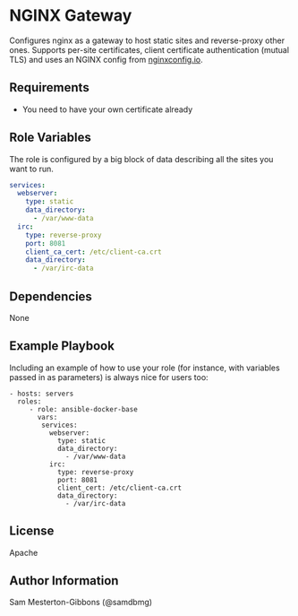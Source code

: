 NGINX Gateway
=========

Configures nginx as a gateway to host static sites and reverse-proxy
other ones. Supports per-site certificates, client certificate authentication
(mutual TLS) and uses an NGINX config from [nginxconfig.io](https://nginxconfig.io).

Requirements
------------

- You need to have your own certificate already

Role Variables
--------------

The role is configured by a big block of data describing all the sites you
want to run.

```yaml
services:
  webserver:
    type: static
    data_directory:
      - /var/www-data
  irc:
    type: reverse-proxy
    port: 8081
    client_ca_cert: /etc/client-ca.crt
    data_directory:
      - /var/irc-data
```

Dependencies
------------

None

Example Playbook
----------------

Including an example of how to use your role (for instance, with variables
passed in as parameters) is always nice for users too:

    - hosts: servers
      roles:
         - role: ansible-docker-base
           vars:
            services:
              webserver:
                type: static
                data_directory:
                  - /var/www-data
              irc:
                type: reverse-proxy
                port: 8081
                client_cert: /etc/client-ca.crt
                data_directory:
                  - /var/irc-data

License
-------

Apache

Author Information
------------------

Sam Mesterton-Gibbons (@samdbmg)
